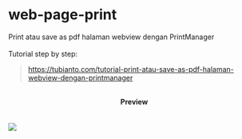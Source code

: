 # web-page-print
Print atau save as pdf halaman webview dengan PrintManager
<br/>
<br/>
Tutorial step by step:
> <a href="https://tubianto.com/tutorial-print-atau-save-as-pdf-halaman-webview-dengan-printmanager/">https://tubianto.com/tutorial-print-atau-save-as-pdf-halaman-webview-dengan-printmanager</a>
<br/>
<center><b>Preview</b></center>
<br/>
<br/>
<img src="https://tubianto.com/wp-content/uploads/2021/06/Tutorial-print-atau-save-as-pdf-halaman-webview-dengan-PrintManager-576x1024.jpeg">

